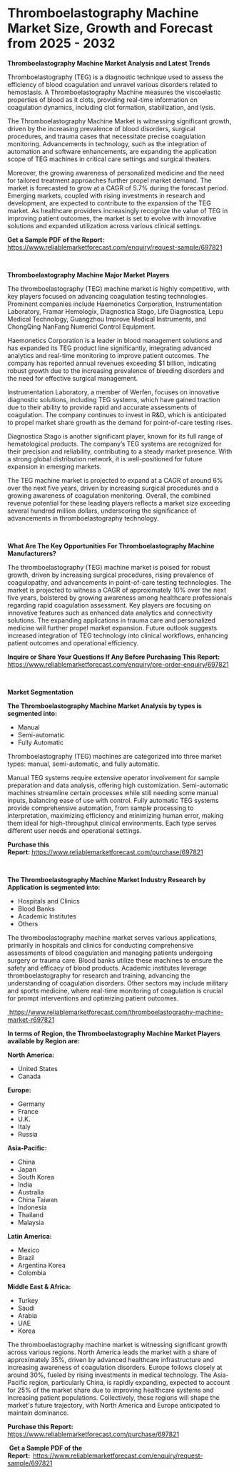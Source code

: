 <p><h1>Thromboelastography Machine Market Size, Growth and Forecast from 2025 - 2032</h1></p><p><strong>Thromboelastography Machine Market Analysis and Latest Trends</strong></p>
<p><p>Thromboelastography (TEG) is a diagnostic technique used to assess the efficiency of blood coagulation and unravel various disorders related to hemostasis. A Thromboelastography Machine measures the viscoelastic properties of blood as it clots, providing real-time information on coagulation dynamics, including clot formation, stabilization, and lysis. </p><p>The Thromboelastography Machine Market is witnessing significant growth, driven by the increasing prevalence of blood disorders, surgical procedures, and trauma cases that necessitate precise coagulation monitoring. Advancements in technology, such as the integration of automation and software enhancements, are expanding the application scope of TEG machines in critical care settings and surgical theaters. </p><p>Moreover, the growing awareness of personalized medicine and the need for tailored treatment approaches further propel market demand. The market is forecasted to grow at a CAGR of 5.7% during the forecast period. Emerging markets, coupled with rising investments in research and development, are expected to contribute to the expansion of the TEG market. As healthcare providers increasingly recognize the value of TEG in improving patient outcomes, the market is set to evolve with innovative solutions and expanded utilization across various clinical settings.</p></p>
<p><strong>Get a Sample PDF of the Report:&nbsp;</strong> <a href="https://www.reliablemarketforecast.com/enquiry/request-sample/697821?utm_campaign=1110&utm_medium=2&utm_source=Github&utm_content=ia&utm_term=13042025&utm_id=thromboelastography-machine">https://www.reliablemarketforecast.com/enquiry/request-sample/697821</a></p>
<p>&nbsp;</p>
<p><strong>Thromboelastography Machine Major Market Players</strong></p>
<p><p>The thromboelastography (TEG) machine market is highly competitive, with key players focused on advancing coagulation testing technologies. Prominent companies include Haemonetics Corporation, Instrumentation Laboratory, Framar Hemologix, Diagnostica Stago, Life Diagnostica, Lepu Medical Technology, Guangzhou Improve Medical Instruments, and ChongQing NanFang Numericl Control Equipment.</p><p>Haemonetics Corporation is a leader in blood management solutions and has expanded its TEG product line significantly, integrating advanced analytics and real-time monitoring to improve patient outcomes. The company has reported annual revenues exceeding $1 billion, indicating robust growth due to the increasing prevalence of bleeding disorders and the need for effective surgical management.</p><p>Instrumentation Laboratory, a member of Werfen, focuses on innovative diagnostic solutions, including TEG systems, which have gained traction due to their ability to provide rapid and accurate assessments of coagulation. The company continues to invest in R&D, which is anticipated to propel market share growth as the demand for point-of-care testing rises.</p><p>Diagnostica Stago is another significant player, known for its full range of hematological products. The company’s TEG systems are recognized for their precision and reliability, contributing to a steady market presence. With a strong global distribution network, it is well-positioned for future expansion in emerging markets.</p><p>The TEG machine market is projected to expand at a CAGR of around 6% over the next five years, driven by increasing surgical procedures and a growing awareness of coagulation monitoring. Overall, the combined revenue potential for these leading players reflects a market size exceeding several hundred million dollars, underscoring the significance of advancements in thromboelastography technology.</p></p>
<p>&nbsp;</p>
<p><strong>What Are The Key Opportunities For Thromboelastography Machine Manufacturers?</strong></p>
<p><p>The thromboelastography (TEG) machine market is poised for robust growth, driven by increasing surgical procedures, rising prevalence of coagulopathy, and advancements in point-of-care testing technologies. The market is projected to witness a CAGR of approximately 10% over the next five years, bolstered by growing awareness among healthcare professionals regarding rapid coagulation assessment. Key players are focusing on innovative features such as enhanced data analytics and connectivity solutions. The expanding applications in trauma care and personalized medicine will further propel market expansion. Future outlook suggests increased integration of TEG technology into clinical workflows, enhancing patient outcomes and operational efficiency.</p></p>
<p><strong>Inquire or Share Your Questions If Any Before Purchasing This Report:</strong> <a href="https://www.reliablemarketforecast.com/enquiry/pre-order-enquiry/697821?utm_campaign=1110&utm_medium=2&utm_source=Github&utm_content=ia&utm_term=13042025&utm_id=thromboelastography-machine">https://www.reliablemarketforecast.com/enquiry/pre-order-enquiry/697821</a></p>
<p>&nbsp;</p>
<p><strong>Market Segmentation</strong></p>
<p><strong>The Thromboelastography Machine Market Analysis by types is segmented into:</strong></p>
<p><ul><li>Manual</li><li>Semi-automatic</li><li>Fully Automatic</li></ul></p>
<p><p>Thromboelastography (TEG) machines are categorized into three market types: manual, semi-automatic, and fully automatic. </p><p>Manual TEG systems require extensive operator involvement for sample preparation and data analysis, offering high customization. Semi-automatic machines streamline certain processes while still needing some manual inputs, balancing ease of use with control. Fully automatic TEG systems provide comprehensive automation, from sample processing to interpretation, maximizing efficiency and minimizing human error, making them ideal for high-throughput clinical environments. Each type serves different user needs and operational settings.</p></p>
<p><strong>Purchase this Report:&nbsp;</strong><a href="https://www.reliablemarketforecast.com/purchase/697821?utm_campaign=1110&utm_medium=2&utm_source=Github&utm_content=ia&utm_term=13042025&utm_id=thromboelastography-machine">https://www.reliablemarketforecast.com/purchase/697821</a></p>
<p>&nbsp;</p>
<p><strong>The Thromboelastography Machine Market Industry Research by Application is segmented into:</strong></p>
<p><ul><li>Hospitals and Clinics</li><li>Blood Banks</li><li>Academic Institutes</li><li>Others</li></ul></p>
<p><p>The thromboelastography machine market serves various applications, primarily in hospitals and clinics for conducting comprehensive assessments of blood coagulation and managing patients undergoing surgery or trauma care. Blood banks utilize these machines to ensure the safety and efficacy of blood products. Academic institutes leverage thromboelastography for research and training, advancing the understanding of coagulation disorders. Other sectors may include military and sports medicine, where real-time monitoring of coagulation is crucial for prompt interventions and optimizing patient outcomes.</p></p>
<p><a href="https://www.reliablemarketforecast.com/thromboelastography-machine-market-r697821?utm_campaign=1110&utm_medium=2&utm_source=Github&utm_content=ia&utm_term=13042025&utm_id=thromboelastography-machine">&nbsp;https://www.reliablemarketforecast.com/thromboelastography-machine-market-r697821</a></p>
<p><strong>In terms of Region, the Thromboelastography Machine Market Players available by Region are:</strong></p>
<p>
    <p> <strong> North America: </strong>
        <ul>
            <li>United States</li>
            <li>Canada</li>
        </ul>
        </p> 
    <p> <strong> Europe: </strong>
        <ul>
            <li>Germany</li>
            <li>France</li>
            <li>U.K.</li>
            <li>Italy</li>
            <li>Russia</li>
        </ul>
        </p> 
    <p> <strong> Asia-Pacific: </strong>
        <ul>
            <li>China</li>
            <li>Japan</li>
            <li>South Korea</li>
            <li>India</li>
            <li>Australia</li>
            <li>China Taiwan</li>
            <li>Indonesia</li>
            <li>Thailand</li>
            <li>Malaysia</li>
        </ul>
        </p> 
    <p> <strong> Latin America: </strong>
        <ul>
            <li>Mexico</li>
            <li>Brazil</li>
            <li>Argentina Korea</li>
            <li>Colombia</li>
        </ul>
        </p> 
    <p> <strong> Middle East & Africa: </strong>
        <ul>
            <li>Turkey</li>
            <li>Saudi</li>
            <li>Arabia</li>
            <li>UAE</li>
            <li>Korea</li>
        </ul>
    </p>
    </p>
<p><p>The thromboelastography machine market is witnessing significant growth across various regions. North America leads the market with a share of approximately 35%, driven by advanced healthcare infrastructure and increasing awareness of coagulation disorders. Europe follows closely at around 30%, fueled by rising investments in medical technology. The Asia-Pacific region, particularly China, is rapidly expanding, expected to account for 25% of the market share due to improving healthcare systems and increasing patient populations. Collectively, these regions will shape the market's future trajectory, with North America and Europe anticipated to maintain dominance.</p></p>
<p><strong>Purchase this Report: </strong><a href="https://www.reliablemarketforecast.com/purchase/697821?utm_campaign=1110&utm_medium=2&utm_source=Github&utm_content=ia&utm_term=13042025&utm_id=thromboelastography-machine">https://www.reliablemarketforecast.com/purchase/697821</a></p>
<p>&nbsp;<strong>Get a Sample PDF of the Report:&nbsp;&nbsp;</strong><a href="https://www.reliablemarketforecast.com/enquiry/request-sample/697821?utm_campaign=1110&utm_medium=2&utm_source=Github&utm_content=ia&utm_term=13042025&utm_id=thromboelastography-machine">https://www.reliablemarketforecast.com/enquiry/request-sample/697821</a></p>
<p><strong></strong></p>
<p><p></p><p></p><p></p></p>